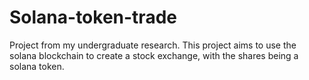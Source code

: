 # Solana-token-trade
Project from my undergraduate research. This project aims to use the solana blockchain to create a stock  exchange, with the shares being a solana token.
